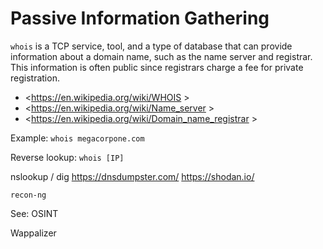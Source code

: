 # Passive Information Gathering

`whois` is a TCP service, tool, and a type of database that can provide information about a domain name, such as the name server and registrar. This information is often public since registrars charge a fee for private registration.

- <https://en.wikipedia.org/wiki/WHOIS >
- <https://en.wikipedia.org/wiki/Name_server >
- <https://en.wikipedia.org/wiki/Domain_name_registrar >

Example: `whois megacorpone.com`

Reverse lookup: `whois [IP]`


nslookup / dig
https://dnsdumpster.com/
https://shodan.io/


`recon-ng`

See: OSINT



Wappalizer